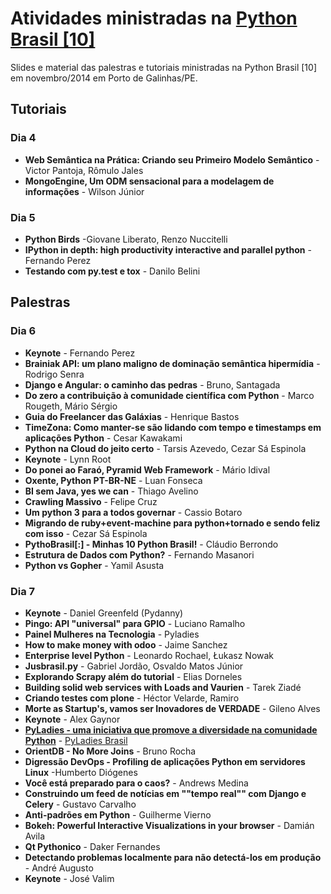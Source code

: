 # Atividades ministradas na [Python Brasil [10]](http://2014.pythonbrasil.org.br)

Slides e material das palestras e tutoriais ministradas na Python Brasil \[10\] em
novembro/2014 em Porto de Galinhas/PE.


## Tutoriais

### Dia 4
- **Web Semântica na Prática: Criando seu Primeiro Modelo Semântico** - Victor Pantoja, Rômulo Jales
- **MongoEngine, Um ODM sensacional para a modelagem de informações** - Wilson Júnior

### Dia 5
- **Python Birds** -Giovane Liberato, Renzo Nuccitelli
- **IPython in depth: high productivity interactive and parallel python** - Fernando Perez
- **Testando com py.test e tox** - Danilo Belini


## Palestras

### Dia 6
- **Keynote** - Fernando Perez
- **Brainiak API: um plano maligno de dominação semântica hipermídia** - Rodrigo Senra
- **Django e Angular: o caminho das pedras** - Bruno, Santagada
- **Do zero a contribuição à comunidade científica com Python** - Marco Rougeth, Mário Sérgio
- **Guia do Freelancer das Galáxias** - Henrique Bastos
- **TimeZona: Como manter-se são lidando com tempo e timestamps em aplicações Python** - Cesar Kawakami
- **Python na Cloud do jeito certo** - Tarsis Azevedo, Cezar Sá Espinola
- **Keynote** - Lynn Root
- **Do ponei ao Faraó, Pyramid Web Framework** - Mário Idival
- **Oxente, Python PT-BR-NE** - Luan Fonseca
- **BI sem Java, yes we can** - Thiago Avelino
- **Crawling Massivo** - Felipe Cruz
- **Um python 3 para a todos governar** - Cassio Botaro
- **Migrando de ruby+event-machine para python+tornado e sendo feliz com isso** - Cezar Sá Espinola
- **PythoBrasil[:] - Minhas 10 Python Brasil!** - Cláudio Berrondo
- **Estrutura de Dados com Python?** - Fernando Masanori
- **Python vs Gopher** - Yamil Asusta

### Dia 7
- **Keynote** - Daniel Greenfeld (Pydanny)
- **Pingo: API "universal" para GPIO** - Luciano Ramalho
- **Painel Mulheres na Tecnologia** - Pyladies
- **How to make money with odoo** - Jaime Sanchez
- **Enterprise level Python** - Leonardo Rochael, Łukasz Nowak
- **Jusbrasil.py** - Gabriel Jordão, Osvaldo Matos Júnior
- **Explorando Scrapy além do tutorial** - Elias Dorneles
- **Building solid web services with Loads and Vaurien** - Tarek Ziadé
- **Criando testes com plone** - Héctor Velarde, Ramiro
- **Morte as Startup's, vamos ser Inovadores de VERDADE** - Gileno Alves
- **Keynote** - Alex Gaynor
- [**PyLadies - uma iniciativa que promove a diversidade na comunidade Python**](PyLadies_uma_iniciativa_que_promove_a_diversidade_na_%20comunidade_Python/) - [PyLadies Brasil](https://www.facebook.com/PyLadiesBrazil/)
- **OrientDB - No More Joins** - Bruno Rocha
- **Digressão DevOps - Profiling de aplicações Python em servidores Linux** -Humberto Diógenes
- **Você está preparado para o caos?** - Andrews Medina
- **Construindo um feed de notícias em ""tempo real"" com Django e Celery** - Gustavo Carvalho
- **Anti-padrões em Python** - Guilherme Vierno
- **Bokeh: Powerful Interactive Visualizations in your browser** - Damián Avila
- **Qt Pythonico** - Daker Fernandes
- **Detectando problemas localmente para não detectá-los em produção** - André Augusto
- **Keynote** - José Valim
